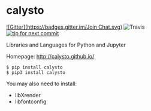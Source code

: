 calysto
=======
[![Gitter](https://badges.gitter.im/Join Chat.svg)](https://gitter.im/Calysto/calysto?utm_source=badge&utm_medium=badge&utm_campaign=pr-badge&utm_content=badge) ![Travis](https://travis-ci.org/Calysto/calysto.svg?branch=master) [![tip for next commit](http://prime4commit.com/projects/206.svg)](http://prime4commit.com/projects/206)

Libraries and Languages for Python and Jupyter

Homepage: http://calysto.github.io/

```shell
$ pip install calysto
$ pip3 install calysto
```

You may also need to install:

* libXrender
* libfontconfig
